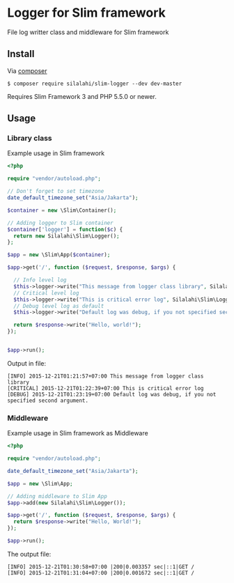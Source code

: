 # Logger for Slim framework
File log writter class and middleware for Slim framework

## Install
Via [composer](https://getcomposer.org/)

``
$ composer require silalahi/slim-logger --dev dev-master
``

Requires Slim Framework 3 and PHP 5.5.0 or newer.

## Usage

### Library class

Example usage in Slim framework

```php
<?php

require "vendor/autoload.php";

// Don't forget to set timezone
date_default_timezone_set("Asia/Jakarta");

$container = new \Slim\Container();

// Adding logger to Slim container
$container['logger'] = function($c) {
  return new Silalahi\Slim\Logger();
};

$app = new \Slim\App($container);

$app->get('/', function ($request, $response, $args) {

  // Info level log
  $this->logger->write("This message from logger class library", Silalahi\Slim\Logger::INFO);
  // Critical level log
  $this->logger->write("This is critical error log", Silalahi\Slim\Logger::CRITICAL);
  // Debug level log as default
  $this->logger->write("Default log was debug, if you not specified second argument.");

  return $response->write("Hello, world!");
});


$app->run();

```


Output in file:

```
[INFO] 2015-12-21T01:21:57+07:00 This message from logger class library
[CRITICAL] 2015-12-21T01:22:39+07:00 This is critical error log
[DEBUG] 2015-12-21T01:23:19+07:00 Default log was debug, if you not specified second argument.
```

### Middleware

Example usage in Slim framework as Middleware

```php
<?php

require "vendor/autoload.php";

date_default_timezone_set("Asia/Jakarta");

$app = new \Slim\App;

// Adding middleware to Slim App
$app->add(new Silalahi\Slim\Logger());

$app->get('/', function ($request, $response, $args) {
  return $response->write("Hello, World!");
});

$app->run();

```

The output file:

```
[INFO] 2015-12-21T01:30:58+07:00 |200|0.003357 sec|::1|GET /
[INFO] 2015-12-21T01:31:04+07:00 |200|0.001672 sec|::1|GET /
```
